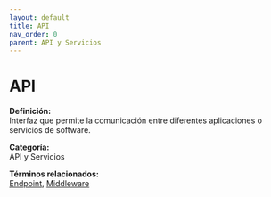```yaml
---
layout: default
title: API
nav_order: 0
parent: API y Servicios
---
```


# API

**Definición:**  
Interfaz que permite la comunicación entre diferentes aplicaciones o servicios de software.

**Categoría:**  
API y Servicios  

  


**Términos relacionados:**  
[Endpoint](https://maleniski.github.io/diccionario-angl-tec-mx/docs/api-y-servicios/endpoint.html), [Middleware](https://maleniski.github.io/diccionario-angl-tec-mx/docs/api-y-servicios/middleware.html)
